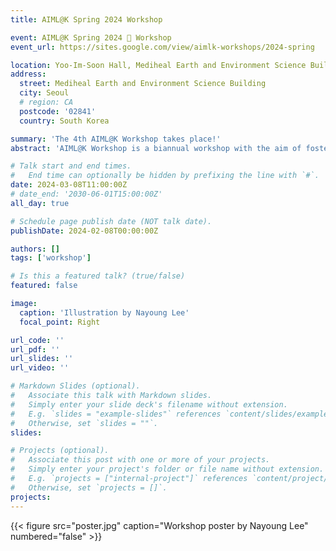 ```yaml
---
title: AIML@K Spring 2024 Workshop

event: AIML@K Spring 2024 🌱 Workshop
event_url: https://sites.google.com/view/aimlk-workshops/2024-spring

location: Yoo-Im-Soon Hall, Mediheal Earth and Environment Science Building
address:
  street: Mediheal Earth and Environment Science Building
  city: Seoul
  # region: CA
  postcode: '02841'
  country: South Korea

summary: 'The 4th AIML@K Workshop takes place!'
abstract: 'AIML@K Workshop is a biannual workshop with the aim of fostering graduate student research presentation and discussion. Undergraduates, postdoctoral researchers and faculty members are also welcome to the workshop. In this particular event, there is a special session where AIML@K and [Seismology Lab](https://seismology.korea.ac.kr/) showcase interdisciplinary AI research took place in College of Science, Korea University.'

# Talk start and end times.
#   End time can optionally be hidden by prefixing the line with `#`.
date: 2024-03-08T11:00:00Z
# date_end: '2030-06-01T15:00:00Z'
all_day: true

# Schedule page publish date (NOT talk date).
publishDate: 2024-02-08T00:00:00Z

authors: []
tags: ['workshop']

# Is this a featured talk? (true/false)
featured: false

image:
  caption: 'Illustration by Nayoung Lee'
  focal_point: Right

url_code: ''
url_pdf: ''
url_slides: ''
url_video: ''

# Markdown Slides (optional).
#   Associate this talk with Markdown slides.
#   Simply enter your slide deck's filename without extension.
#   E.g. `slides = "example-slides"` references `content/slides/example-slides.md`.
#   Otherwise, set `slides = ""`.
slides:

# Projects (optional).
#   Associate this post with one or more of your projects.
#   Simply enter your project's folder or file name without extension.
#   E.g. `projects = ["internal-project"]` references `content/project/deep-learning/index.md`.
#   Otherwise, set `projects = []`.
projects:
---
```



{{< figure src="poster.jpg" caption="Workshop poster by Nayoung Lee" numbered="false" >}}

<!-- 
Slides can be added in a few ways:

- **Create** slides using Wowchemy's [_Slides_](https://docs.hugoblox.com/managing-content/#create-slides) feature and link using `slides` parameter in the front matter of the talk file
- **Upload** an existing slide deck to `static/` and link using `url_slides` parameter in the front matter of the talk file
- **Embed** your slides (e.g. Google Slides) or presentation video on this page using [shortcodes](https://docs.hugoblox.com/writing-markdown-latex/).

Further event details, including page elements such as image galleries, can be added to the body of this page. -->
